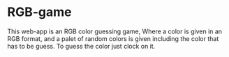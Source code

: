 # RGB-game
This web-app is an RGB color guessing game, Where a color is given in an RGB format, and a palet of random colors is given including the color that has to be guess. To guess the color just clock on it.
